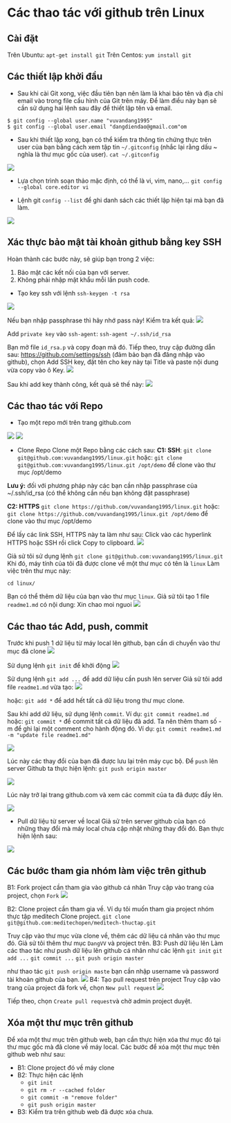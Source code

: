 # Các thao tác với github trên Linux
## Cài đặt
Trên Ubuntu:
`apt-get install git`
Trên Centos:
`yum install git`
## Các thiết lập khởi đầu
- Sau khi cài Git xong, việc đầu tiên bạn nên làm là khai báo tên và địa chỉ email vào trong file cấu hình của Git trên máy. Để làm điều này bạn sẽ cần sử dụng hai lệnh sau đây để thiết lập tên và email.
```
$ git config --global user.name "vuvandang1995"
$ git config --global user.email "dangdiendao@gmail.com"om
```
- Sau khi thiết lập xong, bạn có thể kiểm tra thông tin chứng thực trên user của bạn bằng cách xem tập tin `~/.gitconfig` (nhắc lại rằng dấu ~ nghĩa là thư mục gốc của user).
`cat ~/.gitconfig`
<img src="https://i.imgur.com/4APlpqY.png">

- Lựa chọn trình soạn thảo mặc định, có thể là vi, vim, nano,...
`git config --global core.editor vi`

- Lệnh git `config --list` để ghi danh sách các thiết lập hiện tại mà bạn đã làm.
<img src="https://i.imgur.com/B2k70cf.png">

## Xác thực bảo mật tài khoản github bằng key SSH
Hoàn thành các bước này, sẽ giúp bạn trong 2 việc:
1. Bảo mật các kết nối của bạn với server.
2. Không phải nhập mật khẩu mỗi lần push code.

- Tạo key ssh với lệnh `ssh-keygen -t rsa`
<img src="https://i.imgur.com/9vLWPFt.png">

Nếu bạn nhập passphrase thì hãy nhớ pass này!
Kiểm tra kết quả:
<img src="https://i.imgur.com/RQn4WPP.png">

Add `private key` vào `ssh-agent`:
`ssh-agent ~/.ssh/id_rsa`

Bạn mở file `id_rsa.p` và copy đoạn mã đó.
Tiếp theo, truy cập đường dẫn sau: https://github.com/settings/ssh (đảm bảo bạn đã đăng nhập vào github), chọn Add SSH key, đặt tên cho key này tại Title và paste nội dung vừa copy vào ô Key.
<img src="https://i.imgur.com/k0fe1VX.png">

Sau khi add key thành công, kết quả sẽ thế này:
<img src="https://i.imgur.com/vr1jKAa.png">

## Các thao tác với Repo
- Tạo một repo mới trên trang github.com
<img src="https://i.imgur.com/Cyg7Zpj.png">

<img src="https://i.imgur.com/2Kuzuug.png">

- Clone Repo
Clone một Repo bằng các cách sau:
**C1: SSH**: `git clone git@github.com:vuvandang1995/linux.git`
hoặc: `git clone git@github.com:vuvandang1995/linux.git /opt/demo` để clone vào thư mục /opt/demo

**Lưu ý:** đối với phương pháp này các bạn cần nhập passphrase của ~/.ssh/id_rsa (có thể không cần nếu bạn không đặt passphrase)

**C2: HTTPS** `git clone https://github.com/vuvandang1995/linux.git`
hoặc: `git clone https://github.com/vuvandang1995/linux.git /opt/demo` để clone vào thư mục /opt/demo

Để lấy các link SSH, HTTPS này ta làm như sau: Click vào các hyperlink HTTPS hoặc SSH rồi click Copy to clipboard.
<img src="https://i.imgur.com/KLKiFhk.png">


Giả sử tôi sử dụng lệnh 
`git clone git@github.com:vuvandang1995/linux.git`
Khi đó, máy tính của tôi đã được clone về một thư mục có tên là `linux`
Làm việc trên thư mục này:
```
cd linux/
```
Bạn có thể thêm dữ liệu của bạn vào thư mục `linux`. Giả sử tôi tạo 1 file `readme1.md` có nội dung: Xin chao moi nguoi
<img src="https://i.imgur.com/hfKPwsO.png">

## Các thao tác  Add, push, commit

Trước khi push 1 dữ liệu từ máy local lên github, bạn cần di chuyển vào thư mục đã clone
<img src="https://i.imgur.com/fnIlSrM.png">

Sử dụng lệnh `git init` để khởi động
<img src="https://i.imgur.com/48zVFmM.png">

Sử dụng lệnh `git add ...` để add dữ liệu cần push lên server
Giả sử tôi add file `readme1.md` vừa tạo:
<img src="https://i.imgur.com/n8a5xFL.png">

hoặc: `git add *` để add hết tất cả dữ liệu trong thư mục clone.

Sau khi add dữ liệu, sử dụng lệnh `commit`. Ví dụ: `git commit readme1.md`
hoặc: `git commit *` để commit tất cả dữ liệu đã add. Ta nên thêm tham số -m để ghi lại một comment cho hành động đó. Ví dụ: `git commit readme1.md -m "update file readme1.md"`

<img src="https://i.imgur.com/IKKeCV6.png">


Lúc này các thay đổi của bạn đã được lưu lại trên máy cục bộ. Để `push` lên server Github ta thực hiện lệnh:
`git push origin master`

<img src="https://i.imgur.com/kvJEUK2.png">

Lúc này trở lại trang github.com và xem các commit của ta đã được đẩy lên.

<img src="https://i.imgur.com/fas22wY.png">


- Pull dữ liệu từ server về local
Giả sử trên server github của bạn có những thay đổi mà máy local chưa cập nhật những thay đổi đó. Bạn thực hiện lệnh sau:
<img src="https://i.imgur.com/lEZBFLK.png">

## Các bước tham gia nhóm làm việc trên github
B1: Fork project cần tham gia vào github cá nhân
Truy cập vào trang của project, chọn `Fork`
<img src="https://i.imgur.com/F29TxnU.png">

B2: Clone project cần tham gia về. Ví dụ tôi muốn tham gia project nhóm thực tập meditech
Clone project.
`git clone git@github.com:meditechopen/meditech-thuctap.git`

Truy cập vào thư mục vừa clone về, thêm các dữ liệu cá nhân vào thư mục đó.
Giả sử tôi thêm thư mục `DangVV` và project trên.
B3: Push dữ liệu lên 
Làm các thao tác như push dữ liệu lên github cá nhân như các lệnh
`git init`
`git add ...`
`git commit ...`
`git push origin master`

như thao tác `git push origin maste` bạn cần nhập username và password tài khoản github của bạn.
<img src="https://i.imgur.com/WyVcdqc.png">
B4: Tạo pull request trên project
Truy cập vào trang của project đã fork về, chọn `New pull request`
<img src="https://i.imgur.com/rRfKb8i.png">

Tiếp theo, chọn `Create pull request`và chờ admin project duyệt.

## Xóa một thư mục trên github
Để xóa một thư mục trên github web, bạn cần  thực hiện xóa thư mục đó tại thư mục gốc mà đã clone về máy local.
Các bước để xóa một thư mục trên github web như sau:
- B1: Clone project đó về máy clone
- B2: Thực hiện các lệnh
  - `git init`
  - `git rm -r --cached folder`
  - `git commit -m "remove folder"`
  - `git push origin master`
- B3: Kiểm tra trên github web đã được xóa chưa.

